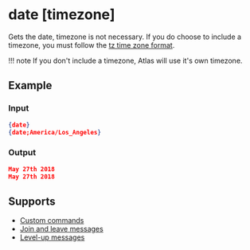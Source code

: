 # date [timezone]

Gets the date, timezone is not necessary. If you do choose to include a timezone, you must follow the [tz time zone format](https://en.wikipedia.org/wiki/List_of_tz_database_time_zones).

!!! note
    If you don't include a timezone, Atlas will use it's own timezone.

## Example

### Input

```json
{date}
{date;America/Los_Angeles}
```

### Output

```json
May 27th 2018
May 27th 2018
```

## Supports

* [Custom commands](/Modules/custom_commands/)
* [Join and leave messages](/Modules/join_leave_messages/)
* [Level-up messages](/Modules/levels/)
